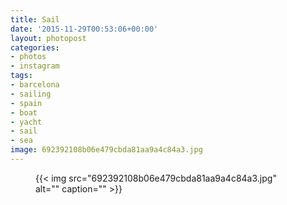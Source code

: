 ```yaml
---
title: Sail
date: '2015-11-29T00:53:06+00:00'
layout: photopost
categories:
- photos
- instagram
tags:
- barcelona
- sailing
- spain
- boat
- yacht
- sail
- sea
image: 692392108b06e479cbda81aa9a4c84a3.jpg
---
```


<figure class="photo photo--square">
  {{< img src="692392108b06e479cbda81aa9a4c84a3.jpg" alt="" caption="" >}}

</figure>




